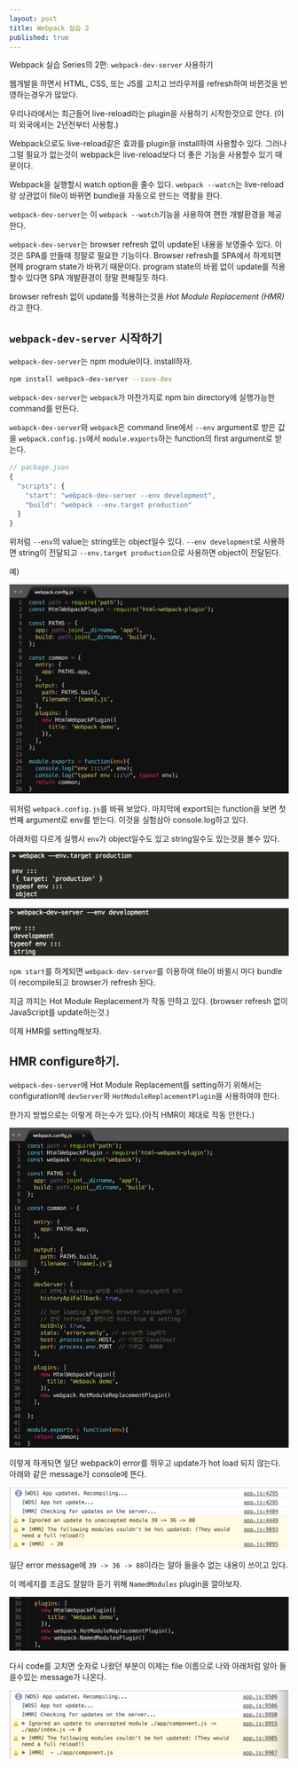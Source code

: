 ```yaml
---
layout: post
title: Webpack 실습 2
published: true
---
```


Webpack 실습 Series의 2편: `webpack-dev-server` 사용하기

웹개발을 하면서 HTML, CSS, 또는 JS를 고치고 브라우저를 refresh하여 바뀐것을 반영하는경우가 많았다. 

우리나라에서는 최근들어 live-reload라는 plugin을 사용하기 시작한것으로 안다. (이미 외국에서는 2년전부터 사용함.)

Webpack으로도 live-reload같은 효과를 plugin을 install하여 사용할수 있다. 그러나 그럴 필요가 없는것이 webpack은 live-reload보다 더 좋은 기능을 사용할수 있기 때문이다. 

Webpack을 실행할시 watch option을 줄수 있다. `webpack --watch`는 live-reload랑 상관없이 file이 바뀌면 bundle을 자동으로 만드는 역활을 한다.

`webpack-dev-server`는 이 `webpack --watch`기능을 사용하여 편한 개발환경을 제공한다.

`webpack-dev-server`는 browser refresh 없이 update된 내용을 보영줄수 있다. 이것은 SPA를 만들때 정말로 필요한 기능이다. Browser refresh를 SPA에서 하게되면 현제 program state가 바뀌기 때문이다. program state의 바뀜 없이 update를 적용할수 있다면 SPA 개발환경이 정말 편해질듯 하다.

browser refresh 없이 update를 적용하는것을 *Hot Module Replacement (HMR)* 라고 한다.

## `webpack-dev-server` 시작하기

`webpack-dev-server`는 npm module이다. install하자. 

```bash
npm install webpack-dev-server --save-dev
```

`webpack-dev-server`는 `webpack`가 마찬가지로 npm bin directory에 실행가능한 command를 만든다.

`webapck-dev-server`와 `webpack`은 command line에서 `--env` argument로 받은 값을 `webpack.config.js`에서 `module.exports`하는 function의 first argument로 받는다.

```js
// package.json
{
  "scripts": {
    "start": "webpack-dev-server --env development",
    "build": "webpack --env.target production"
  }
}
```

위처럼 `--env`의 value는 string또는 object일수 있다. `--env development`로 사용하면 string이 전달되고 `--env.target production`으로 사용하면 object이 전달된다.

예)

![Webpack with funciton](/images/webpack1-with-env.png)

위처럼 `webpack.config.js`를 바꿔 보았다. 마지막에 export되는 function을 보면 첫번째 argument로 env를 받는다. 이것을 실험삼아 console.log하고 있다.

아래처럼 다르게 실행시 `env`가 object일수도 있고 string일수도 있는것을 볼수 있다.


![webpack-env-prod](/images/webpack2-env-prod.png)

![webpack-env-dev](/images/webpack2-env-dev.png)

`npm start`를 하게되면 `webpack-dev-server`를 이용하여 file이 바뀔시 마다 bundle이 recompile되고 browser가 refresh 된다.

지금 까지는 Hot Module Replacement가 작동 안하고 있다. (browser refresh 없이 JavaScript를 update하는것.)

이제 HMR를 setting해보자.

## HMR configure하기.
`webpack-dev-server`에 Hot Module Replacement를 setting하기 위해서는 configuration에 `devServer`와 `HotModuleReplacementPlugin`을 사용하여야 한다.

한가지 방법으로는 이렇게 하는수가 있다.(아직 HMR이 제대로 작동 안한다.)

![webpack-hmr](/images/webpack2-naive-HMR.png)

이렇게 하게되면 일단 webpack이 error를 뛰우고 update가 hot load 되지 않는다. 아래와 같은 message가 console에 뜬다.

![webpack-hmr-error](/images/webpack2-HMR-error.png)

일단 error message에 `39 -> 36 -> 88`이라는 알아 들을수 없는 내용이 쓰이고 있다. 

이 메세지를 조금도 잘알아 듣기 위해 `NamedModules` plugin을 깔아보자.

![webpack2-named-modules](/images/webpack2-named-modules.png)

다시 code를 고치면 숫자로 나왔던 부분이 이제는 file 이름으로 나와 아래처럼 알아 들을수있는 message가 나온다.

![webpack2-named-modules-log](/images/webpack2-named-modules-log.png)




